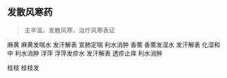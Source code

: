 ## 发散风寒药
> 主辛温，发散风寒，治疗风寒表证

麻黄 麻黄发喘水 发汗解表 宣肺定喘 利水消肿
香薷 香薷发湿水 发汗解表 化湿和中 利水消肿
浮萍 浮萍发疹水 发汗解表 透疹止痒 利水消肿

桂枝 桂枝发